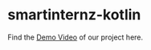 # smartinternz-kotlin

Find the [Demo Video](https://drive.google.com/file/d/1AZSmyNKu6pCwpkIyxi20lm5Lt0V5L2OE/view?usp=share_link) of our project here.

